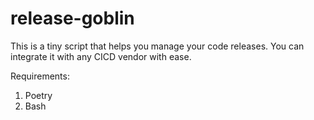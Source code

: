 # release-goblin
This is a tiny script that helps you manage your code releases. You can integrate it with any CICD vendor with ease. 

Requirements: 
1. Poetry 
2. Bash

